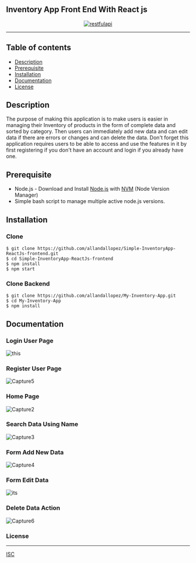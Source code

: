 ## Inventory App Front End With React js

<p align="center">
  <a href="https://nodejs.org/">
    <img alt="restfulapi" title="Restful API" src="https://www.onlinebooksreview.com/uploads/blog_images/2017/10/19_reactjs.png">
  </a>
</p>

---
## Table of contents
* [Description](#description)
* [Prerequisite](#prerequisite)
* [Installation](#installation)
* [Documentation](#documentation)
* [License](#license)

## Description
The purpose of making this application is to make users is easier in managing their Inventory of products in the form of complete data and sorted by category. Then users can immediately add new data and can edit data if there are errors or changes and can delete  the data. Don't forget this application requires users to be able to access and use the features in it by first registering if you don't have an account and login if you already have one.

## Prerequisite
- Node.js - Download and Install [Node.js](https://nodejs.org/en/) with [NVM](https://github.com/creationix/nvm) (Node Version Manager) 
- Simple bash script to manage multiple active node.js versions.

## Installation
### Clone
```
$ git clone https://github.com/allandallopez/Simple-InventoryApp-ReactJs-frontend.git
$ cd Simple-InventoryApp-ReactJs-frontend
$ npm install
$ npm start
```
### Clone Backend
```
$ git clone https://github.com/allandallopez/My-Inventory-App.git
$ cd My-Inventory-App
$ npm install
```

## Documentation

### Login User Page
![this](https://user-images.githubusercontent.com/45220508/64486522-67af2f80-d258-11e9-93b5-1791b11cdc59.PNG)

### Register User Page 
![Capture5](https://user-images.githubusercontent.com/45220508/64486351-37ff2800-d256-11e9-97be-f8ea37cc1de9.PNG)

### Home Page
![Capture2](https://user-images.githubusercontent.com/45220508/64486418-20746f00-d257-11e9-892a-772262f0b6c3.PNG)

### Search Data Using Name
![Capture3](https://user-images.githubusercontent.com/45220508/64486426-3da93d80-d257-11e9-8c09-94b5cd4e38e2.PNG)

### Form Add New Data
![Capture4](https://user-images.githubusercontent.com/45220508/64486440-7ba66180-d257-11e9-9058-e0b216a31605.PNG)

### Form Edit Data
![its](https://user-images.githubusercontent.com/45220508/64486595-10f62580-d259-11e9-8971-41e7655451e3.PNG)

### Delete Data Action
![Capture6](https://user-images.githubusercontent.com/45220508/64486503-3a628180-d258-11e9-95c0-a7718b403011.PNG)

### License
----
[ISC](https://en.wikipedia.org/wiki/ISC_license "ISC")

